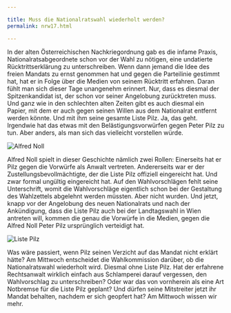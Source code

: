 ```yaml
---

title: Muss die Nationalratswahl wiederholt werden?
permalink: nrw17.html

---
```


In der alten Österreichischen Nachkriegordnung gab es die infame Praxis,
Nationalratsabgeordnete schon vor der Wahl zu nötigen,
eine undatierte Rücktrittserklärung zu unterschreiben.
Wenn dann jemand die Idee des freien Mandats zu ernst genommen hat und gegen die Parteilinie gestimmt hat,
hat er in Folge über die Medien von seinem Rücktritt erfahren.
Daran fühlt man sich dieser Tage unangenehm erinnert.
Nur, dass es diesmal der Spitzenkandidat ist,
der schon vor seiner Angelobung zurücktreten muss.
Und ganz wie in den schlechten alten Zeiten gibt es auch diesmal ein Papier,
mit dem er auch gegen seinen Willen aus dem Nationalrat entfernt werden könnte.
Und mit ihm seine gesamte Liste Pilz.
Ja, das geht.
Irgendwie hat das etwas mit den Belästigungsvorwürfen gegen Peter Pilz zu tun.
Aber anders, als man sich das vielleicht vorstellen würde.

![Alfred Noll](https://images.kurier.at/ZGIm%2BParlament.jpg/940x540nocrop2/208.037.433)

Alfred Noll spielt in dieser Geschichte nämlich zwei Rollen:
Einerseits hat er Pilz gegen die Vorwürfe als Anwalt vertreten.
Andererseits war er der Zustellungsbevollmächtigte,
der die Liste Pilz offiziell eingereicht hat.
Und zwar formal ungültig eingereicht hat.
Auf den Wahlvorschlägen fehlt seine Unterschrift,
womit die Wahlvorschläge eigentlich schon bei der Gestaltung des Wahlzettels abgelehnt werden müssten.
Aber nicht wurden.
Und jetzt,
knapp vor der Angelobung des neuen Nationalrats
und nach der Ankündigung, dass die Liste Pilz auch bei der Landtagswahl in Wien antreten will,
kommen die genau die Vorwürfe in die Medien,
gegen die Alfred Noll Peter Pilz ursprünglich verteidigt hat.

![Liste Pilz](https://images.kurier.at/46-102124125.jpg/htmlTaggingImage620/284.345.699)

Was wäre passiert,
wenn Pilz seinen Verzicht auf das Mandat nicht erklärt hätte?
Am Mittwoch entscheidet die Wahlkommission darüber,
ob die Nationalratswahl wiederholt wird.
Diesmal ohne Liste Pilz.
Hat der erfahrene Rechtsanwalt wirklich einfach aus Schlamperei darauf vergessen,
den Wahlvorschlag zu unterschreiben?
Oder war das von vornherein als eine Art Notbremse für die Liste Pilz geplant?
Und dürfen seine Mitstreiter jetzt ihr Mandat behalten,
nachdem er sich geopfert hat?
Am Mittwoch wissen wir mehr.


